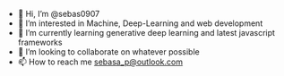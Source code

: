 - 👋 Hi, I’m @sebas0907
- 👀 I’m interested in Machine, Deep-Learning and web development 
- 🌱 I’m currently learning generative deep learning and latest javascript frameworks
- 💞️ I’m looking to collaborate on whatever possible
- 📫 How to reach me sebasa_p@outlook.com

<!---
sebas0907/sebas0907 is a ✨ special ✨ repository because its `README.md` (this file) appears on your GitHub profile.
You can click the Preview link to take a look at your changes.
--->
